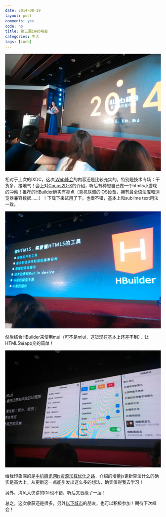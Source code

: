 ```yaml
---
date: 2014-08-19
layout: post
comments: yes
code: no
title: 第三届iWeb峰会
categories: 生活
tags: [iWeb]
---
```


[![第三届iWeb峰会](/uploads/2014/08/IMG_20140816_090510.jpg)](/uploads/2014/08/IMG_20140816_090510.jpg)

相对于上次的IXDC，这次[iWeb峰会](http://2014.html5dw.com/topic)的内容还是比较充实的。特别是技术专场：干货多，接地气！会上对[Cocos2D-X](http://baike.baidu.com/view/6549902.htm?fr=aladdin)的介绍，听后有种想自己做一个html5小游戏的冲动！推荐的[HBuilder](http://www.dcloud.io/)确实有亮点（真机联调的iOS设备，拥有最全语法库和浏览器兼容数据……）！下载下来试用了下，也很不错，基本上和sublime text用法一致。

[![第三届iWeb峰会](/uploads/2014/08/IMG_20140816_093519.jpg)](/uploads/2014/08/IMG_20140816_093519.jpg)

然后结合HBuilder来使用mui（可不是miui，这货现在基本上还差不到），让HTML5做app变的简单！

[![第三届iWeb峰会](/uploads/2014/08/IMG_20140816_094052.jpg)](/uploads/2014/08/IMG_20140816_094052.jpg)

给我印象深的是[手机腾讯网js资源加载优化之路](http://wenku.baidu.com/link?url=gZPzMinD7kflVOJBTb0MM4yU4um3t5DLzWiWlsb2GPukV_SmsBlWwXBNq97ufAiGYc3vXUiumvGq5mSjZpKR0Z3Y9JZRu7AWDm3ilbpuC-a)，介绍的增量js更新算法什么的确实是高大上，从更新这一点能引发出这么多的想法，确实值得我去学习！

另外，清风大侠讲的Git也不错，听后又晋级了一层！

总之，这次收获还是很多，另外[以下城市](http://2014.html5dw.com/city)的朋友，也可以积极参加！期待下次峰会！